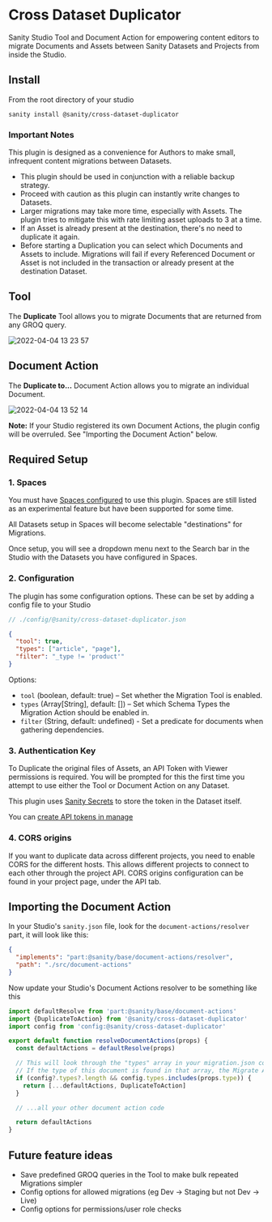 # Cross Dataset Duplicator

Sanity Studio Tool and Document Action for empowering content editors to migrate Documents and Assets between Sanity Datasets and Projects from inside the Studio.

## Install

From the root directory of your studio

```
sanity install @sanity/cross-dataset-duplicator
```

### Important Notes

This plugin is designed as a convenience for Authors to make small, infrequent content migrations between Datasets.

- This plugin should be used in conjunction with a reliable backup strategy.
- Proceed with caution as this plugin can instantly write changes to Datasets.
- Larger migrations may take more time, especially with Assets. The plugin tries to mitigate this with rate limiting asset uploads to 3 at a time.
- If an Asset is already present at the destination, there's no need to duplicate it again.
- Before starting a Duplication you can select which Documents and Assets to include. Migrations will fail if every Referenced Document or Asset is not included in the transaction or already present at the destination Dataset.

## Tool

The **Duplicate** Tool allows you to migrate Documents that are returned from any GROQ query.

![2022-04-04 13 23 57](https://user-images.githubusercontent.com/9684022/161548068-80f2552a-3cb6-47fb-ac13-b4e24a98bd05.gif)

## Document Action

The **Duplicate to...** Document Action allows you to migrate an individual Document.

![2022-04-04 13 52 14](https://user-images.githubusercontent.com/9684022/161548033-216f5de1-5617-4f2c-a201-3ab9efbf0803.gif)

**Note:** If your Studio registered its own Document Actions, the plugin config will be overruled. See "Importing the Document Action" below.

## Required Setup

### 1. Spaces

You must have [Spaces configured](https://www.sanity.io/docs/spaces) to use this plugin. Spaces are still listed as an experimental feature but have been supported for some time.

All Datasets setup in Spaces will become selectable "destinations" for Migrations.

Once setup, you will see a dropdown menu next to the Search bar in the Studio with the Datasets you have configured in Spaces.

### 2. Configuration

The plugin has some configuration options. These can be set by adding a config file to your Studio

```js
// ./config/@sanity/cross-dataset-duplicator.json
```

```json
{
  "tool": true,
  "types": ["article", "page"],
  "filter": "_type != 'product'"
}
```

Options:

- `tool` (boolean, default: true) – Set whether the Migration Tool is enabled.
- `types` (Array[String], default: []) – Set which Schema Types the Migration Action should be enabled in.
- `filter` (String, default: undefined) - Set a predicate for documents when gathering dependencies.

### 3. Authentication Key

To Duplicate the original files of Assets, an API Token with Viewer permissions is required. You will be prompted for this the first time you attempt to use either the Tool or Document Action on any Dataset.

This plugin uses [Sanity Secrets](https://github.com/sanity-io/sanity-studio-secrets/) to store the token in the Dataset itself.

You can [create API tokens in manage](https://sanity.io/manage)

### 4. CORS origins

If you want to duplicate data across different projects, you need to enable CORS for the different hosts. This allows different projects to connect to each other through the project API. CORS origins configuration can be found in your project page, under the API tab.

## Importing the Document Action

In your Studio's `sanity.json` file, look for the `document-actions/resolver` part, it will look like this:

```json
{
  "implements": "part:@sanity/base/document-actions/resolver",
  "path": "./src/document-actions"
}
```

Now update your Studio's Document Actions resolver to be something like this

```js
import defaultResolve from 'part:@sanity/base/document-actions'
import {DuplicateToAction} from '@sanity/cross-dataset-duplicator'
import config from 'config:@sanity/cross-dataset-duplicator'

export default function resolveDocumentActions(props) {
  const defaultActions = defaultResolve(props)

  // This will look through the "types" array in your migration.json config file
  // If the type of this document is found in that array, the Migrate Action will show
  if (config?.types?.length && config.types.includes(props.type)) {
    return [...defaultActions, DuplicateToAction]
  }

  // ...all your other document action code

  return defaultActions
}
```

## Future feature ideas

- Save predefined GROQ queries in the Tool to make bulk repeated Migrations simpler
- Config options for allowed migrations (eg Dev -> Staging but not Dev -> Live)
- Config options for permissions/user role checks
